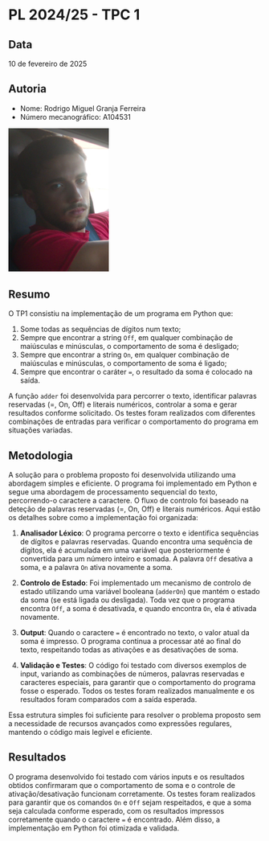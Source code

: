 # PL 2024/25 - TPC 1

## Data
10 de fevereiro de 2025

## Autoria
- Nome: Rodrigo Miguel Granja Ferreira
- Número mecanográfico: A104531
<img src="../foto.jpg" alt="Minha Foto" width="200"/>

## Resumo 
O TP1 consistiu na implementação de um programa em Python que:
1. Some todas as sequências de dígitos num texto;
2. Sempre que encontrar a string `Off`, em qualquer combinação de maiúsculas e minúsculas, o comportamento de soma é desligado;
3. Sempre que encontrar a string `On`, em qualquer combinação de maiúsculas e minúsculas, o comportamento de soma é ligado;
4. Sempre que encontrar o caráter `=`, o resultado da soma é colocado na saída.

A função `adder` foi desenvolvida para percorrer o texto, identificar palavras reservadas (=, On, Off) e literais numéricos, controlar a soma e gerar resultados conforme solicitado. Os testes foram realizados com diferentes combinações de entradas para verificar o comportamento do programa em situações variadas.

## Metodologia

A solução para o problema proposto foi desenvolvida utilizando uma abordagem simples e eficiente. O programa foi implementado em Python e segue uma abordagem de processamento sequencial do texto, percorrendo-o caractere a caractere. O fluxo de controlo foi baseado na deteção de palavras reservadas (=, On, Off) e literais numéricos. Aqui estão os detalhes sobre como a implementação foi organizada:

1. **Analisador Léxico**: O programa percorre o texto e identifica sequências de dígitos e palavras reservadas. Quando encontra uma sequência de dígitos, ela é acumulada em uma variável que posteriormente é convertida para um número inteiro e somada. A palavra `Off` desativa a soma, e a palavra `On` ativa novamente a soma.

2. **Controlo de Estado**: Foi implementado um mecanismo de controlo de estado utilizando uma variável booleana (`adderOn`) que mantém o estado da soma (se está ligada ou desligada). Toda vez que o programa encontra `Off`, a soma é desativada, e quando encontra `On`, ela é ativada novamente.

3. **Output**: Quando o caractere `=` é encontrado no texto, o valor atual da soma é impresso. O programa continua a processar até ao final do texto, respeitando todas as ativações e as desativações de soma.

4. **Validação e Testes**: O código foi testado com diversos exemplos de input, variando as combinações de números, palavras reservadas e caracteres especiais, para garantir que o comportamento do programa fosse o esperado. Todos os testes foram realizados manualmente e os resultados foram comparados com a saída esperada.

Essa estrutura simples foi suficiente para resolver o problema proposto sem a necessidade de recursos avançados como expressões regulares, mantendo o código mais legível e eficiente.

## Resultados

O programa desenvolvido foi testado com vários inputs e os resultados obtidos confirmaram que o comportamento de soma e o controle de ativação/desativação funcionam corretamente. Os testes foram realizados para garantir que os comandos `On` e `Off` sejam respeitados, e que a soma seja calculada conforme esperado, com os resultados impressos corretamente quando o caractere `=` é encontrado. Além disso, a implementação em Python foi otimizada e validada.
